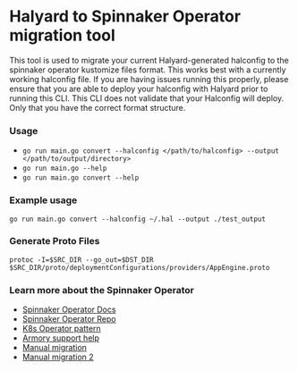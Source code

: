 # Halyard to Spinnaker Operator migration tool

This tool is used to migrate your current Halyard-generated halconfig to the spinnaker operator kustomize files format. This works best with a currently working halconfig file. If you are having issues running this properly, please ensure that you are able to deploy your halconfig with Halyard prior to running this CLI. This CLI does not validate that your Halconfig will deploy. Only that you have the correct format structure.

### Usage

- `go run main.go convert --halconfig </path/to/halconfig> --output </path/to/output/directory>`
- `go run main.go --help`
- `go run main.go convert --help`

### Example usage
`go run main.go convert --halconfig ~/.hal --output ./test_output`

### Generate Proto Files
`protoc -I=$SRC_DIR --go_out=$DST_DIR $SRC_DIR/proto/deploymentConfigurations/providers/AppEngine.proto`

### Learn more about the Spinnaker Operator
- [Spinnaker Operator Docs](https://docs.armory.io/armory-enterprise/installation/armory-operator)
- [Spinnaker Operator Repo](https://github.com/armory/spinnaker-operator)
- [K8s Operator pattern](https://kubernetes.io/docs/concepts/extend-kubernetes/operator/)
- [Armory support help](https://support.armory.io/support)
- [Manual migration](https://github.com/armory/spinnaker-operator/blob/master/doc/migrate.md)
- [Manual migration 2](https://docs.armory.io/armory-enterprise/installation/armory-operator/hal-op-migration/)
